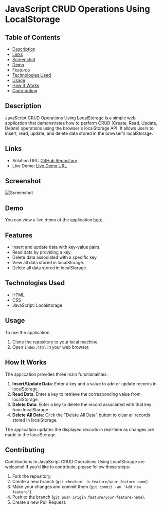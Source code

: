 # JavaScript CRUD Operations Using LocalStorage

## Table of Contents

- [Description](#description)
- [Links](#links)
- [Screenshot](#screenshot)
- [Demo](#demo)
- [Features](#features)
- [Technologies Used](#technologies-used)
- [Usage](#usage)
- [How It Works](#how-it-works)
- [Contributing](#contributing)

## Description

JavaScript CRUD Operations Using LocalStorage is a simple web application that demonstrates how to perform CRUD (Create, Read, Update, Delete) operations using the browser's localStorage API. It allows users to insert, read, update, and delete data stored in the browser's localStorage.

## Links

- Solution URL: [GitHub Repository]()
- Live Demo: [Live Demo URL]()

## Screenshot

![Screenshot]()

## Demo

You can view a live demo of the application [here]().

## Features

- Insert and update data with key-value pairs.
- Read data by providing a key.
- Delete data associated with a specific key.
- View all data stored in localStorage.
- Delete all data stored in localStorage.

## Technologies Used

- HTML
- CSS
- JavaScript: Localstorage

## Usage

To use the application:

1. Clone the repository to your local machine.
2. Open `index.html` in your web browser.

## How It Works

The application provides three main functionalities:

1. **Insert/Update Data**: Enter a key and a value to add or update records in localStorage.
2. **Read Data**: Enter a key to retrieve the corresponding value from localStorage.
3. **Delete Data**: Enter a key to delete the record associated with that key from localStorage.
4. **Delete All Data**: Click the "Delete All Data" button to clear all records stored in localStorage.

The application updates the displayed records in real-time as changes are made to the localStorage.

## Contributing

Contributions to JavaScript CRUD Operations Using LocalStorage are welcome! If you'd like to contribute, please follow these steps:

1. Fork the repository.
2. Create a new branch (`git checkout -b feature/your-feature-name`).
3. Make your changes and commit them (`git commit -am 'Add new feature'`).
4. Push to the branch (`git push origin feature/your-feature-name`).
5. Create a new Pull Request.
